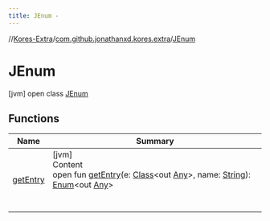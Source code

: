 ```yaml
---
title: JEnum -
---
```

//[Kores-Extra](../../../index.md)/[com.github.jonathanxd.kores.extra](../index.md)/[JEnum](index.md)



# JEnum  
 [jvm] open class [JEnum](index.md)   


## Functions  
  
|  Name |  Summary | 
|---|---|
| <a name="com.github.jonathanxd.kores.extra/JEnum/getEntry/#java.lang.Class<?>#java.lang.String/PointingToDeclaration/"></a>[getEntry](get-entry.md)| <a name="com.github.jonathanxd.kores.extra/JEnum/getEntry/#java.lang.Class<?>#java.lang.String/PointingToDeclaration/"></a>[jvm]  <br>Content  <br>open fun [getEntry](get-entry.md)(e: [Class](https://docs.oracle.com/javase/8/docs/api/java/lang/Class.html)<out [Any](https://kotlinlang.org/api/latest/jvm/stdlib/kotlin/-any/index.html)>, name: [String](https://docs.oracle.com/javase/8/docs/api/java/lang/String.html)): [Enum](https://docs.oracle.com/javase/8/docs/api/java/lang/Enum.html)<out [Any](https://kotlinlang.org/api/latest/jvm/stdlib/kotlin/-any/index.html)>  <br><br><br>|

